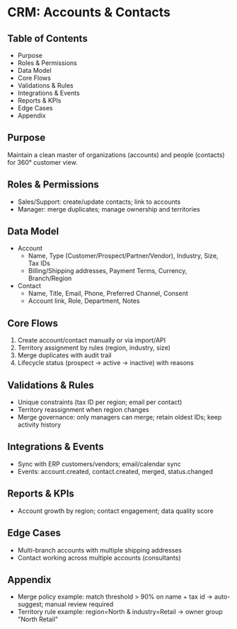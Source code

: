 # CRM: Accounts & Contacts

## Table of Contents
- Purpose
- Roles & Permissions
- Data Model
- Core Flows
- Validations & Rules
- Integrations & Events
- Reports & KPIs
- Edge Cases
- Appendix

## Purpose
Maintain a clean master of organizations (accounts) and people (contacts) for 360° customer view.

## Roles & Permissions
- Sales/Support: create/update contacts; link to accounts
- Manager: merge duplicates; manage ownership and territories

## Data Model
- Account
  - Name, Type (Customer/Prospect/Partner/Vendor), Industry, Size, Tax IDs
  - Billing/Shipping addresses, Payment Terms, Currency, Branch/Region
- Contact
  - Name, Title, Email, Phone, Preferred Channel, Consent
  - Account link, Role, Department, Notes

## Core Flows
1. Create account/contact manually or via import/API
2. Territory assignment by rules (region, industry, size)
3. Merge duplicates with audit trail
4. Lifecycle status (prospect → active → inactive) with reasons

## Validations & Rules
- Unique constraints (tax ID per region; email per contact)
- Territory reassignment when region changes
- Merge governance: only managers can merge; retain oldest IDs; keep activity history

## Integrations & Events
- Sync with ERP customers/vendors; email/calendar sync
- Events: account.created, contact.created, merged, status.changed

## Reports & KPIs
- Account growth by region; contact engagement; data quality score

## Edge Cases
- Multi-branch accounts with multiple shipping addresses
- Contact working across multiple accounts (consultants)

## Appendix
- Merge policy example: match threshold > 90% on name + tax id → auto-suggest; manual review required
- Territory rule example: region=North & industry=Retail → owner group "North Retail"
